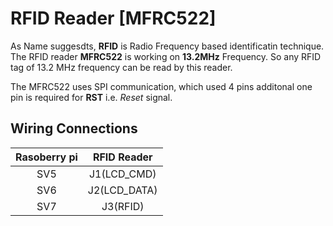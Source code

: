 # RFID Reader [MFRC522]

As Name suggesdts, **RFID** is Radio Frequency based identificatin technique.
The RFID reader **MFRC522** is working on **13.2MHz** Frequency. So any RFID
tag of 13.2 MHz frequency can be read by this reader.

The MFRC522 uses SPI communication, which used 4 pins additonal one 
pin is required for **RST** i.e. *Reset* signal.

## Wiring Connections

|Rasoberry pi|RFID Reader |
|:----------:|:----------:|
|	SV5		 |J1(LCD_CMD) |
|	SV6		 |J2(LCD_DATA)|
|	SV7		 |J3(RFID)    |
